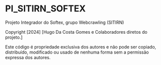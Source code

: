 # PI_SITIRN_SOFTEX
Projeto Integrador do Softex, grupo Webcrawling (SITIRN)

Copyright [2024] [Hugo Da Costa Gomes e Colaboradores diretos do projeto.]

Este código é propriedade exclusiva dos autores e não pode ser copiado, distribuído, modificado ou usado de nenhuma forma sem a permissão expressa dos autores.

